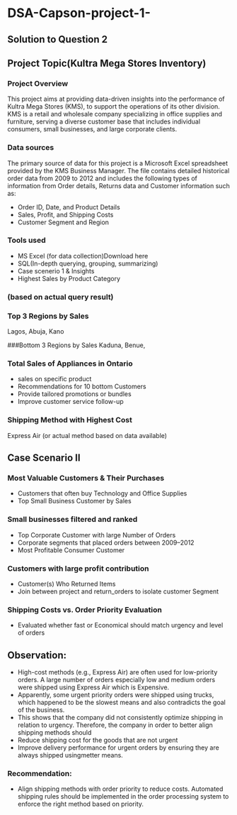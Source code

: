 # DSA-Capson-project-1-
## Solution to Question 2
## Project Topic(Kultra Mega Stores Inventory)

### Project Overview
This project aims at providing data-driven insights into the performance of Kultra Mega Stores (KMS), to support the operations of its other division. KMS is a retail and wholesale company specializing in office supplies and furniture, serving a diverse customer base that includes individual consumers, small businesses, and large corporate clients.

### Data sources
The primary source of data for this project is a Microsoft Excel spreadsheet provided by the KMS Business Manager. The file contains detailed historical order data from 2009 to 2012 and includes the following types of information from Order details, Returns data and Customer information such as:
- Order ID, Date, and Product Details
- Sales, Profit, and Shipping Costs
- Customer Segment and Region
 
### Tools used
- MS Excel (for data collection)Download here
- SQL(In-depth querying, grouping, summarizing)
- Case scenerio 1 & Insights
- Highest Sales by Product Category

### (based on actual query result)
### Top 3 Regions by Sales
Lagos, Abuja, Kano

###Bottom 3 Regions by Sales
Kaduna, Benue,

### Total Sales of Appliances in Ontario
- sales on specific product
- Recommendations for 10 bottom Customers
- Provide tailored promotions or bundles
- Improve customer service follow-up
 
### Shipping Method with Highest Cost
Express Air (or actual method based on data available)

## Case Scenario II

### Most Valuable Customers & Their Purchases
- Customers that often buy Technology and Office Supplies
- Top Small Business Customer by Sales

### Small businesses filtered and ranked
- Top Corporate Customer with large Number of Orders
- Corporate segments that placed orders between 2009–2012
- Most Profitable Consumer Customer

### Customers with large profit contribution
- Customer(s) Who Returned Items
- Join between project and return_orders to isolate customer Segment

### Shipping Costs vs. Order Priority Evaluation
- Evaluated whether fast or Economical should match urgency and level of orders

## Observation:
- High-cost methods (e.g., Express Air) are often used for low-priority orders. A large number of orders especially low and medium orders were shipped using Express Air which is Expensive.
- Apparently, some urgent priority orders were shipped using trucks, which happened to be the slowest means and also contradicts the goal of the business.
- This shows that the company did not consistently optimize shipping in relation to urgency. Therefore, the company in order to better align shipping methods should
- Reduce shipping cost for the goods that are not urgent
- Improve delivery performance for urgent orders by ensuring they are always shipped usingmetter means.

### Recommendation: 
- Align shipping methods with order priority to reduce costs. Automated shipping rules should be implemented in the order processing system to enforce the right method based on priority.

